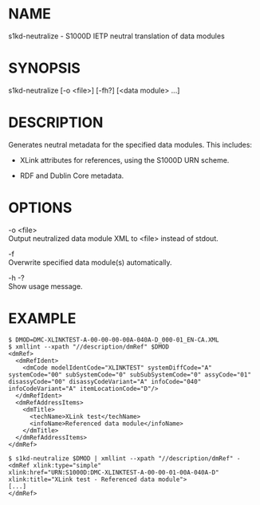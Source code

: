 NAME
====

s1kd-neutralize - S1000D IETP neutral translation of data modules

SYNOPSIS
========

s1kd-neutralize \[-o &lt;file&gt;\] \[-fh?\] \[&lt;data module&gt; ...\]

DESCRIPTION
===========

Generates neutral metadata for the specified data modules. This includes:

-   XLink attributes for references, using the S1000D URN scheme.

-   RDF and Dublin Core metadata.

OPTIONS
=======

-o &lt;file&gt;  
Output neutralized data module XML to &lt;file&gt; instead of stdout.

-f  
Overwrite specified data module(s) automatically.

-h -?  
Show usage message.

EXAMPLE
=======

    $ DMOD=DMC-XLINKTEST-A-00-00-00-00A-040A-D_000-01_EN-CA.XML
    $ xmllint --xpath "//description/dmRef" $DMOD
    <dmRef>
      <dmRefIdent>
        <dmCode modelIdentCode="XLINKTEST" systemDiffCode="A"
    systemCode="00" subSystemCode="0" subSubSystemCode="0" assyCode="01"
    disassyCode="00" disassyCodeVariant="A" infoCode="040"
    infoCodeVariant="A" itemLocationCode="D"/>
      </dmRefIdent>
      <dmRefAddressItems>
        <dmTitle>
          <techName>XLink test</techName>
          <infoName>Referenced data module</infoName>
        </dmTitle>
      </dmRefAddressItems>
    </dmRef>

    $ s1kd-neutralize $DMOD | xmllint --xpath "//description/dmRef" -
    <dmRef xlink:type="simple"
    xlink:href="URN:S1000D:DMC-XLINKTEST-A-00-00-01-00A-040A-D"
    xlink:title="XLink test - Referenced data module">
    [...]
    </dmRef>
